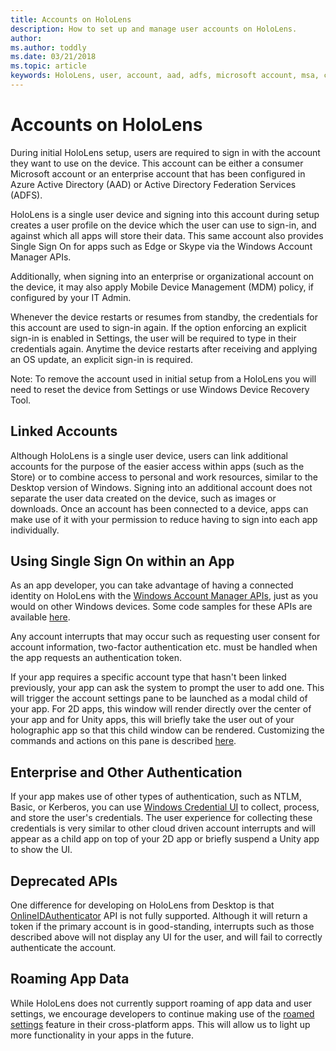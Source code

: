 ```yaml
---
title: Accounts on HoloLens
description: How to set up and manage user accounts on HoloLens.
author: 
ms.author: toddly
ms.date: 03/21/2018
ms.topic: article
keywords: HoloLens, user, account, aad, adfs, microsoft account, msa, credentials
---
```




# Accounts on HoloLens

During initial HoloLens setup, users are required to sign in with the account they want to use on the device. This account can be either a consumer Microsoft account or an enterprise account that has been configured in Azure Active Directory (AAD) or Active Directory Federation Services (ADFS).

HoloLens is a single user device and signing into this account during setup creates a user profile on the device which the user can use to sign-in, and against which all apps will store their data. This same account also provides Single Sign On for apps such as Edge or Skype via the Windows Account Manager APIs.

Additionally, when signing into an enterprise or organizational account on the device, it may also apply Mobile Device Management (MDM) policy, if configured by your IT Admin.

Whenever the device restarts or resumes from standby, the credentials for this account are used to sign-in again. If the option enforcing an explicit sign-in is enabled in Settings, the user will be required to type in their credentials again. Anytime the device restarts after receiving and applying an OS update, an explicit sign-in is required.

Note: To remove the account used in initial setup from a HoloLens you will need to reset the device from Settings or use Windows Device Recovery Tool.

## Linked Accounts

Although HoloLens is a single user device, users can link additional accounts for the purpose of the easier access within apps (such as the Store) or to combine access to personal and work resources, similar to the Desktop version of Windows. Signing into an additional account does not separate the user data created on the device, such as images or downloads. Once an account has been connected to a device, apps can make use of it with your permission to reduce having to sign into each app individually.

## Using Single Sign On within an App

As an app developer, you can take advantage of having a connected identity on HoloLens with the [Windows Account Manager APIs](https://msdn.microsoft.com/en-us/library/windows/apps/xaml/windows.security.authentication.web.core.aspx), just as you would on other Windows devices. Some code samples for these APIs are available [here](http://go.microsoft.com/fwlink/p/?LinkId=620621).

Any account interrupts that may occur such as requesting user consent for account information, two-factor authentication etc. must be handled when the app requests an authentication token.

If your app requires a specific account type that hasn't been linked previously, your app can ask the system to prompt the user to add one. This will trigger the account settings pane to be launched as a modal child of your app. For 2D apps, this window will render directly over the center of your app and for Unity apps, this will briefly take the user out of your holographic app so that this child window can be rendered. Customizing the commands and actions on this pane is described [here](https://msdn.microsoft.com/en-us/library/windows/apps/windows.ui.applicationsettings.webaccountcommand.aspx).

## Enterprise and Other Authentication

If your app makes use of other types of authentication, such as NTLM, Basic, or Kerberos, you can use [Windows Credential UI](https://msdn.microsoft.com/en-us/library/windows/apps/windows.security.credentials.ui.aspx) to collect, process, and store the user's credentials. The user experience for collecting these credentials is very similar to other cloud driven account interrupts and will appear as a child app on top of your 2D app or briefly suspend a Unity app to show the UI.

## Deprecated APIs

One difference for developing on HoloLens from Desktop is that [OnlineIDAuthenticator](https://msdn.microsoft.com/en-us/library/windows/apps/windows.security.authentication.onlineid.onlineidauthenticator.aspx) API is not fully supported. Although it will return a token if the primary account is in good-standing, interrupts such as those described above will not display any UI for the user, and will fail to correctly authenticate the account.

## Roaming App Data

While HoloLens does not currently support roaming of app data and user settings, we encourage developers to continue making use of the [roamed settings](https://msdn.microsoft.com/en-us/windows/uwp/app-settings/store-and-retrieve-app-data#Roaming_data) feature in their cross-platform apps. This will allow us to light up more functionality in your apps in the future.
